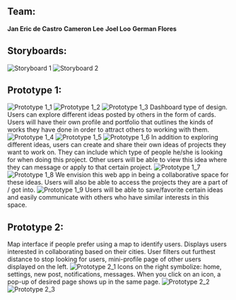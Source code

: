 ## Team:

**Jan Eric de Castro**
**Cameron Lee**
**Joel Loo**
**German Flores**

## Storyboards:

![Storyboard 1](/images/storyboard1.png)
![Storyboard 2](/images/storyboard2.png)

## Prototype 1:

![Prototype 1_1](/images/prototype1_1.png)
![Prototype 1_2](/images/prototype1_2.png)
![Prototype 1_3](/images/prototype1_3.png)
Dashboard type of design. Users can explore different ideas posted by others
in the form of cards. Users will have their own profile and portfolio that
outlines the kinds of works they have done in order to attract others to
working with them.
![Prototype 1_4](/images/prototype1_4.png)
![Prototype 1_5](/images/prototype1_5.png)
![Prototype 1_6](/images/prototype1_6.png)
In addition to exploring different ideas, users can create and share their own
ideas of projects they want to work on. They can include which type of people
he/she is looking for when doing this project. Other users will be able to
view this idea where they can message or apply to that certain project.
![Prototype 1_7](/images/prototype1_7.png)
![Prototype 1_8](/images/prototype1_8.png)
We envision this web app in being a collaborative space for these ideas.
Users will also be able to access the projects they are a part of / got into.
![Prototype 1_9](/images/prototype1_9.png)
Users will be able to save/favorite certain ideas and easily communicate
with others who have similar interests in this space.

## Prototype 2:

Map interface if people prefer using a map to identify users. Displays users
interested in collaborating based on their cities. User filters out furthest
distance to stop looking for users, mini-profile page of other users displayed
on the left.
![Prototype 2_1](/images/prototype2_1.png)
Icons on the right symbolize: home, settings, new post, notifications,
messages. When you click on an icon, a pop-up of desired page shows up in the
same page.
![Prototype 2_2](/images/prototype2_2.png)
![Prototype 2_3](/images/prototype2_3.png)

